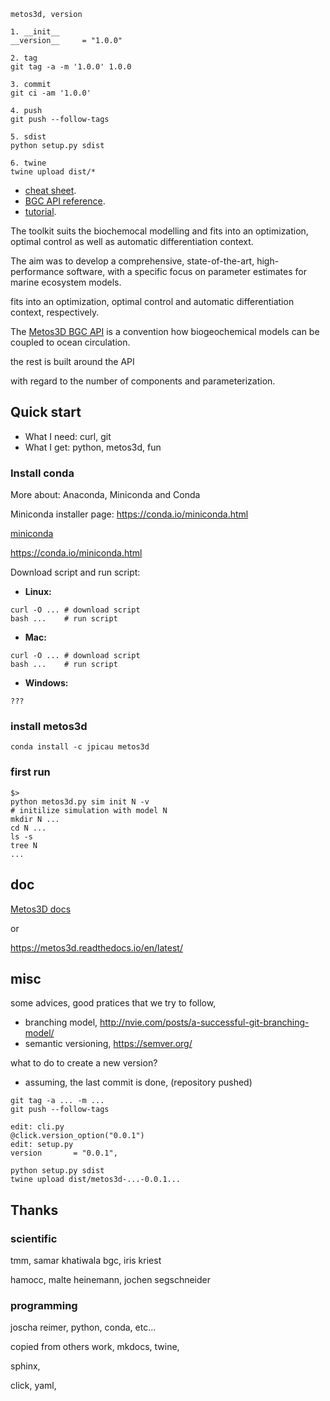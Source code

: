 ```
metos3d, version

1. __init__
__version__     = "1.0.0"

2. tag
git tag -a -m '1.0.0' 1.0.0

3. commit
git ci -am '1.0.0' 

4. push
git push --follow-tags

5. sdist
python setup.py sdist

6. twine
twine upload dist/*
```


- [cheat sheet](https://jpicau.github.io/metos3d/metos3d-cheat-sheet.html).
- [BGC API reference](https://jpicau.github.io/metos3d/metos3d-reference.html).
- [tutorial](https://jpicau.github.io/metos3d/metos3d-tutorial.html).

The toolkit suits the biochemocal modelling and fits into an optimization, optimal control as well as automatic differentiation context.

The aim was to develop a 
comprehensive, state-of-the-art, high-performance software,
with a specific focus on parameter estimates for marine ecosystem models.

fits into an optimization, optimal control and automatic differentiation context, respectively.

The [Metos3D BGC API](https://jpicau.github.io/metos3d/metos3d-reference.html) is a convention how biogeochemical models can be coupled to ocean circulation.

the rest is built around the API


with regard to the number of components and parameterization.


## Quick start

- What I need: curl, git
- What I get: python, metos3d, fun

### Install conda

More about: Anaconda, Miniconda and Conda

Miniconda installer page: https://conda.io/miniconda.html

[miniconda](https://conda.io/miniconda.html)

https://conda.io/miniconda.html

Download script and run script:

- **Linux:**

```
curl -O ... # download script
bash ...    # run script
```

- **Mac:**

```
curl -O ... # download script
bash ...    # run script
```

- **Windows:**

```
???
```

### install metos3d

```
conda install -c jpicau metos3d
```

### first run

```
$>
python metos3d.py sim init N -v
# initilize simulation with model N
mkdir N ...
cd N ...
ls -s
tree N
...
```









## doc

[Metos3D docs](https://jpicau.github.io/metos3d/)

or

https://metos3d.readthedocs.io/en/latest/

## misc

some advices, good pratices that we try to follow,
- branching model, http://nvie.com/posts/a-successful-git-branching-model/
- semantic versioning, https://semver.org/

what to do to create a new version?
- assuming, the last commit is done, (repository pushed)

```
git tag -a ... -m ...
git push --follow-tags

edit: cli.py
@click.version_option("0.0.1")
edit: setup.py
version       = "0.0.1",

python setup.py sdist
twine upload dist/metos3d-...-0.0.1...

```

## Thanks

### scientific

tmm, samar khatiwala
bgc, iris kriest

hamocc, malte heinemann, jochen segschneider

### programming

joscha reimer, python, conda, etc...

copied from others work,
mkdocs, twine,

sphinx,

click, yaml,



